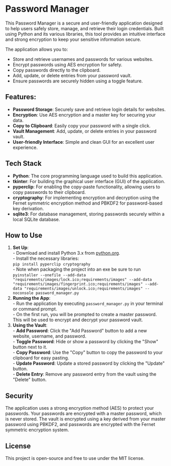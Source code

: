 <h1>Password Manager</h1>

<p>This Password Manager is a secure and user-friendly application designed to help users safely store, manage, and retrieve their login credentials. Built using Python and its various libraries, this tool provides an intuitive interface and strong encryption to keep your sensitive information secure.</p>

<p>The application allows you to:</p>
<ul>
    <li>Store and retrieve usernames and passwords for various websites.</li>
    <li>Encrypt passwords using AES encryption for safety.</li>
    <li>Copy passwords directly to the clipboard.</li>
    <li>Add, update, or delete entries from your password vault.</li>
    <li>Ensure passwords are securely hidden using a toggle feature.</li>
</ul>

<h2>Features:</h2>
<ul>
    <li><strong>Password Storage</strong>: Securely save and retrieve login details for websites.</li>
    <li><strong>Encryption</strong>: Use AES encryption and a master key for securing your data.</li>
    <li><strong>Copy to Clipboard</strong>: Easily copy your password with a single click.</li>
    <li><strong>Vault Management</strong>: Add, update, or delete entries in your password vault.</li>
    <li><strong>User-friendly Interface</strong>: Simple and clean GUI for an excellent user experience.</li>
</ul>

<h2>Tech Stack</h2>
<ul>
    <li><strong>Python</strong>: The core programming language used to build this application.</li>
    <li><strong>tkinter</strong>: For building the graphical user interface (GUI) of the application.</li>
    <li><strong>pyperclip</strong>: For enabling the copy-paste functionality, allowing users to copy passwords to their clipboard.</li>
    <li><strong>cryptography</strong>: For implementing encryption and decryption using the Fernet symmetric encryption method and PBKDF2 for password-based key derivation.</li>
    <li><strong>sqlite3</strong>: For database management, storing passwords securely within a local SQLite database.</li>
</ul>

<h2>How to Use</h2>
<ol>
    <li><strong>Set Up</strong>:<br>
        - Download and install Python 3.x from <a href="https://www.python.org/">python.org</a>.<br>
        - Install the necessary libraries:<br>
        <code>pip install pyperclip cryptography</code><br>
        - Note when packaging the project into an exe be sure to run <code>pyinstaller --onefile --add-data "requirements/images/lock.ico;requirements/images" --add-data "requirements/images/fingerprint.ico;requirements/images" --add-data "requirements/images/unlock.ico;requirements/images" --noconsole password_manager.py</code>
    </li>
    <li><strong>Running the App</strong>:<br>
        - Run the application by executing <code>password_manager.py</code> in your terminal or command prompt.<br>
        - On the first run, you will be prompted to create a master password. This will be used to encrypt and decrypt your password vault.
    </li>
    <li><strong>Using the Vault</strong>:<br>
        - <strong>Add Password</strong>: Click the "Add Password" button to add a new website, username, and password.<br>
        - <strong>Toggle Password</strong>: Hide or show a password by clicking the "Show" button next to it.<br>
        - <strong>Copy Password</strong>: Use the "Copy" button to copy the password to your clipboard for easy pasting.<br>
        - <strong>Update Password</strong>: Update a stored password by clicking the "Update" button.<br>
        - <strong>Delete Entry</strong>: Remove any password entry from the vault using the "Delete" button.
    </li>
</ol>

<h2>Security</h2>
<p>The application uses a strong encryption method (AES) to protect your passwords. Your passwords are encrypted with a master password, which is never stored. The vault is encrypted using a key derived from your master password using PBKDF2, and passwords are encrypted with the Fernet symmetric encryption system.</p>

<h2>License</h2>
<p>This project is open-source and free to use under the MIT license.</p>
